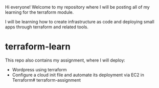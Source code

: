 Hi everyone! Welcome to my repository where I will be posting
all of my learning for the terraform module.

I will be learning how to create infrastructure as code and deploying small
apps through terraform and related tools.
# terraform-learn

This repo also contains my assignment, where I will deploy:

- Wordpress using terraform
- Configure a cloud init file and automate its deployment via EC2 in Terraform# terraform-assignment
